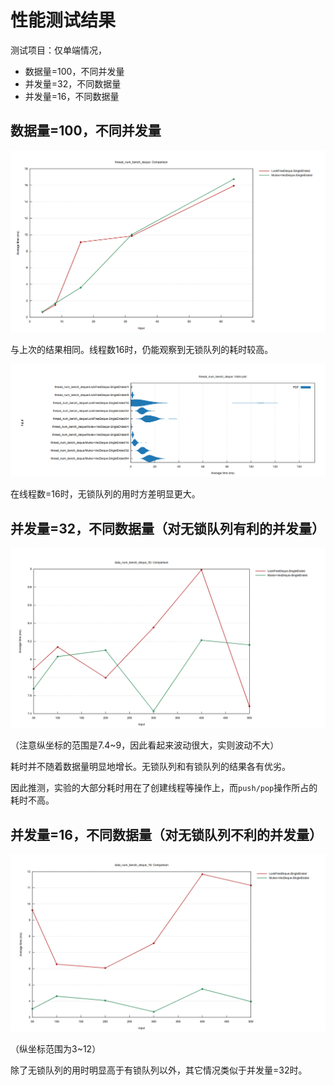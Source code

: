 # 性能测试结果

测试项目：仅单端情况，

- 数据量=100，不同并发量
- 并发量=32，不同数据量
- 并发量=16，不同数据量

## 数据量=100，不同并发量

![alt text](image.png)

与上次的结果相同。线程数16时，仍能观察到无锁队列的耗时较高。

![alt text](image-3.png)

在线程数=16时，无锁队列的用时方差明显更大。

## 并发量=32，不同数据量（对无锁队列有利的并发量）

![alt text](image-1.png)

（注意纵坐标的范围是7.4~9，因此看起来波动很大，实则波动不大）

耗时并不随着数据量明显地增长。无锁队列和有锁队列的结果各有优劣。

因此推测，实验的大部分耗时用在了创建线程等操作上，而`push/pop`操作所占的耗时不高。

## 并发量=16，不同数据量（对无锁队列不利的并发量）

![alt text](image-2.png)

（纵坐标范围为3~12）

除了无锁队列的用时明显高于有锁队列以外，其它情况类似于并发量=32时。
